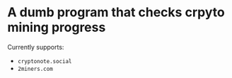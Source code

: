 # A dumb program that checks crpyto mining progress
Currently supports:
 - `cryptonote.social`
 - `2miners.com`

